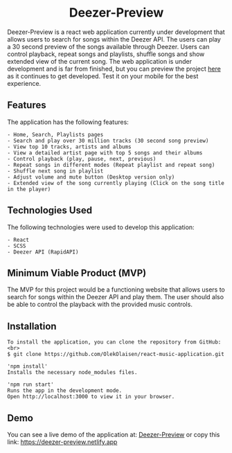 



<h1 align="center">Deezer-Preview</h1>





Deezer-Preview is a react web application currently under development that allows users to search for songs within the Deezer API. The users can play a 30 second preview of the songs available through Deezer.
Users can control playback, repeat songs and playlists, shuffle songs and show extended view of the current song.
The web application is under development and is far from finished, but you can preview the project [here](https://deezer-preview.netlify.app) as it continues to get developed. Test it on your mobile for the best experience.




## Features

The application has the following features:
```
- Home, Search, Playlists pages
- Search and play over 30 million tracks (30 second song preview)
- View top 10 tracks, artists and albums
- View a detailed artist page with top 5 songs and their albums
- Control playback (play, pause, next, previous)
- Repeat songs in different modes (Repeat playlist and repeat song)
- Shuffle next song in playlist
- Adjust volume and mute button (Desktop version only)
- Extended view of the song currently playing (Click on the song title in the player)
 ```
  
 ## Technologies Used

The following technologies were used to develop this application:
```
- React
- SCSS
- Deezer API (RapidAPI)
```
## Minimum Viable Product (MVP)

The MVP for this project would be a functioning website that allows users to search for songs within the Deezer API and play them. The user should also be able to control the playback with the provided music controls.  


## Installation
```
To install the application, you can clone the repository from GitHub:<br> 
$ git clone https://github.com/OlekOlaisen/react-music-application.git

'npm install'
Installs the necessary node_modules files.

'npm run start'
Runs the app in the development mode.
Open http://localhost:3000 to view it in your browser.
```
    
## Demo

You can see a live demo of the application at: [Deezer-Preview](https://deezer-preview.netlify.app) or copy this link: https://deezer-preview.netlify.app




